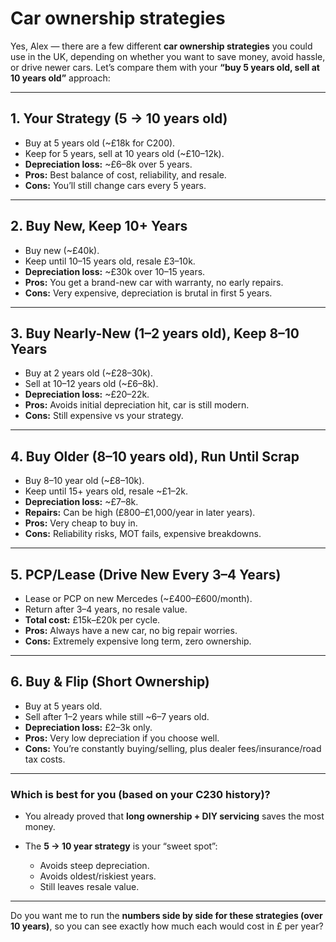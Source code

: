 # Car ownership strategies

Yes, Alex — there are a few different **car ownership strategies** you could use in the UK, depending on whether you want to save money, avoid hassle, or drive newer cars. Let’s compare them with your **“buy 5 years old, sell at 10 years old”** approach:

---

## **1. Your Strategy (5 → 10 years old)**

* Buy at 5 years old (\~£18k for C200).
* Keep for 5 years, sell at 10 years old (\~£10–12k).
* **Depreciation loss:** \~£6–8k over 5 years.
* **Pros:** Best balance of cost, reliability, and resale.
* **Cons:** You’ll still change cars every 5 years.

---

## **2. Buy New, Keep 10+ Years**

* Buy new (\~£40k).
* Keep until 10–15 years old, resale £3–10k.
* **Depreciation loss:** \~£30k over 10–15 years.
* **Pros:** You get a brand-new car with warranty, no early repairs.
* **Cons:** Very expensive, depreciation is brutal in first 5 years.

---

## **3. Buy Nearly-New (1–2 years old), Keep 8–10 Years**

* Buy at 2 years old (\~£28–30k).
* Sell at 10–12 years old (\~£6–8k).
* **Depreciation loss:** \~£20–22k.
* **Pros:** Avoids initial depreciation hit, car is still modern.
* **Cons:** Still expensive vs your strategy.

---

## **4. Buy Older (8–10 years old), Run Until Scrap**

* Buy 8–10 year old (\~£8–10k).
* Keep until 15+ years old, resale \~£1–2k.
* **Depreciation loss:** \~£7–8k.
* **Repairs:** Can be high (£800–£1,000/year in later years).
* **Pros:** Very cheap to buy in.
* **Cons:** Reliability risks, MOT fails, expensive breakdowns.

---

## **5. PCP/Lease (Drive New Every 3–4 Years)**

* Lease or PCP on new Mercedes (\~£400–£600/month).
* Return after 3–4 years, no resale value.
* **Total cost:** £15k–£20k per cycle.
* **Pros:** Always have a new car, no big repair worries.
* **Cons:** Extremely expensive long term, zero ownership.

---

## **6. Buy & Flip (Short Ownership)**

* Buy at 5 years old.
* Sell after 1–2 years while still \~6–7 years old.
* **Depreciation loss:** £2–3k only.
* **Pros:** Very low depreciation if you choose well.
* **Cons:** You’re constantly buying/selling, plus dealer fees/insurance/road tax costs.

---

### **Which is best for you (based on your C230 history)?**

* You already proved that **long ownership + DIY servicing** saves the most money.
* The **5 → 10 year strategy** is your “sweet spot”:

    * Avoids steep depreciation.
    * Avoids oldest/riskiest years.
    * Still leaves resale value.

---

Do you want me to run the **numbers side by side for these strategies (over 10 years)**, so you can see exactly how much each would cost in £ per year?
